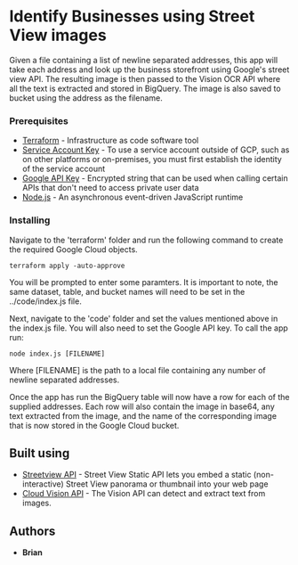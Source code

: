 # Identify Businesses using Street View images

Given a file containing a list of newline separated addresses, this app will take each address and look up the business storefront using Google's street view API.
The resulting image is then passed to the Vision OCR API where all the text is extracted and stored in BigQuery.
The image is also saved to bucket using the address as the filename.

### Prerequisites

* [Terraform](https://www.terraform.io/) - Infrastructure as code software tool
* [Service Account Key](https://cloud.google.com/iam/docs/creating-managing-service-account-keys) - To use a service account outside of GCP, such as on other platforms or on-premises, you must first establish the identity of the service account
* [Google API Key](https://developers.google.com/maps/documentation/javascript/get-api-key) - Encrypted string that can be used when calling certain APIs that don't need to access private user data
* [Node.js](https://nodejs.org/en/) - An asynchronous event-driven JavaScript runtime

### Installing

Navigate to the 'terraform' folder and run the following command to create the required Google Cloud objects.
```
terraform apply -auto-approve
```
You will be prompted to enter some paramters. It is important to note, the same dataset, table, and bucket names will need to be set in the ../code/index.js file. 

Next, navigate to the 'code' folder and set the values mentioned above in the index.js file. You will also need to set the Google API key.
To call the app run:
```
node index.js [FILENAME]
```
Where [FILENAME] is the path to a local file containing any number of newline separated addresses.

Once the app has run the BigQuery table will now have a row for each of the supplied addresses. Each row will also contain the image in base64, any text extracted from the image, and the name of the corresponding image that is now stored in the Google Cloud bucket.

## Built using

* [Streetview API](https://developers.google.com/maps/documentation/streetview/intro) - Street View Static API lets you embed a static (non-interactive) Street View panorama or thumbnail into your web page
* [Cloud Vision API](https://cloud.google.com/vision/docs/ocr) - The Vision API can detect and extract text from images.

## Authors

* **Brian**

